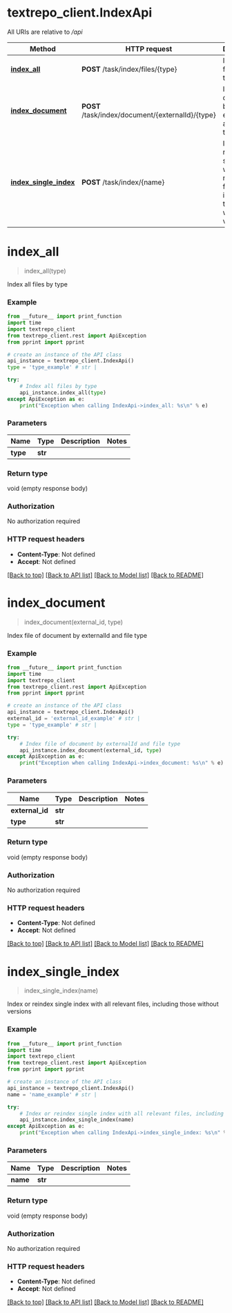 # textrepo_client.IndexApi

All URIs are relative to */api*

Method | HTTP request | Description
------------- | ------------- | -------------
[**index_all**](IndexApi.md#index_all) | **POST** /task/index/files/{type} | Index all files by type
[**index_document**](IndexApi.md#index_document) | **POST** /task/index/document/{externalId}/{type} | Index file of document by externalId and file type
[**index_single_index**](IndexApi.md#index_single_index) | **POST** /task/index/{name} | Index or reindex single index with all relevant files, including those without versions

# **index_all**
> index_all(type)

Index all files by type

### Example
```python
from __future__ import print_function
import time
import textrepo_client
from textrepo_client.rest import ApiException
from pprint import pprint

# create an instance of the API class
api_instance = textrepo_client.IndexApi()
type = 'type_example' # str | 

try:
    # Index all files by type
    api_instance.index_all(type)
except ApiException as e:
    print("Exception when calling IndexApi->index_all: %s\n" % e)
```

### Parameters

Name | Type | Description  | Notes
------------- | ------------- | ------------- | -------------
 **type** | **str**|  | 

### Return type

void (empty response body)

### Authorization

No authorization required

### HTTP request headers

 - **Content-Type**: Not defined
 - **Accept**: Not defined

[[Back to top]](#) [[Back to API list]](../README.md#documentation-for-api-endpoints) [[Back to Model list]](../README.md#documentation-for-models) [[Back to README]](../README.md)

# **index_document**
> index_document(external_id, type)

Index file of document by externalId and file type

### Example
```python
from __future__ import print_function
import time
import textrepo_client
from textrepo_client.rest import ApiException
from pprint import pprint

# create an instance of the API class
api_instance = textrepo_client.IndexApi()
external_id = 'external_id_example' # str | 
type = 'type_example' # str | 

try:
    # Index file of document by externalId and file type
    api_instance.index_document(external_id, type)
except ApiException as e:
    print("Exception when calling IndexApi->index_document: %s\n" % e)
```

### Parameters

Name | Type | Description  | Notes
------------- | ------------- | ------------- | -------------
 **external_id** | **str**|  | 
 **type** | **str**|  | 

### Return type

void (empty response body)

### Authorization

No authorization required

### HTTP request headers

 - **Content-Type**: Not defined
 - **Accept**: Not defined

[[Back to top]](#) [[Back to API list]](../README.md#documentation-for-api-endpoints) [[Back to Model list]](../README.md#documentation-for-models) [[Back to README]](../README.md)

# **index_single_index**
> index_single_index(name)

Index or reindex single index with all relevant files, including those without versions

### Example
```python
from __future__ import print_function
import time
import textrepo_client
from textrepo_client.rest import ApiException
from pprint import pprint

# create an instance of the API class
api_instance = textrepo_client.IndexApi()
name = 'name_example' # str | 

try:
    # Index or reindex single index with all relevant files, including those without versions
    api_instance.index_single_index(name)
except ApiException as e:
    print("Exception when calling IndexApi->index_single_index: %s\n" % e)
```

### Parameters

Name | Type | Description  | Notes
------------- | ------------- | ------------- | -------------
 **name** | **str**|  | 

### Return type

void (empty response body)

### Authorization

No authorization required

### HTTP request headers

 - **Content-Type**: Not defined
 - **Accept**: Not defined

[[Back to top]](#) [[Back to API list]](../README.md#documentation-for-api-endpoints) [[Back to Model list]](../README.md#documentation-for-models) [[Back to README]](../README.md)

